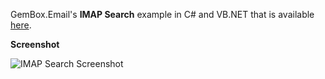 GemBox.Email's **IMAP Search** example in C# and VB.NET that is available [here](https://www.gemboxsoftware.com/email/examples/c-sharp-vb-net-search-emails/308).

**Screenshot**

![IMAP Search Screenshot](https://www.gemboxsoftware.com/Email/Examples/Content/IMAP/Search/Search.png)
